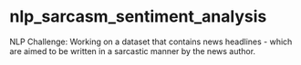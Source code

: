 # nlp_sarcasm_sentiment_analysis
NLP Challenge: Working on a dataset that contains news headlines - which are aimed to be written in a sarcastic manner by the news author.
